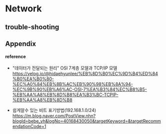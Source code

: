 # Network


## trouble-shooting

## Appendix

#### reference

+ "데이터가 전달되는 원리" OSI 7계층 모델과 TCP/IP 모델  
https://velog.io/@hidaehyunlee/%EB%8D%B0%EC%9D%B4%ED%84%B0%EA%B0%80-%EC%A0%84%EB%8B%AC%EB%90%98%EB%8A%94-%EC%9B%90%EB%A6%AC-OSI-7%EA%B3%84%EC%B8%B5-%EB%AA%A8%EB%8D%B8%EA%B3%BC-TCPIP-%EB%AA%A8%EB%8D%B8  

+ 쉽게알수 있는 비트 표기방법(192.168.1.0/24)  
https://m.blog.naver.com/PostView.nhn?blogId=bebe_yh&logNo=40168430050&targetKeyword=&targetRecommendationCode=1  
